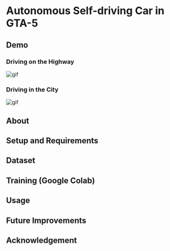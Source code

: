 # Autonomous Self-driving Car in GTA-5 #
## Demo ##
### Driving on the Highway ###
![gif](demo/demo1.gif)
### Driving in the City ###
![gif](demo/demo2.gif)
## About ##
## Setup and Requirements ##
## Dataset ##
## Training (Google Colab) ##
## Usage ## 
## Future Improvements ##
## Acknowledgement ##
